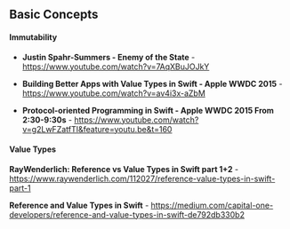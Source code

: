 
## Basic Concepts

#### Immutability
- **Justin Spahr-Summers - Enemy of the State** - https://www.youtube.com/watch?v=7AqXBuJOJkY

- **Building Better Apps with Value Types in Swift - Apple WWDC 2015** - https://www.youtube.com/watch?v=av4i3x-aZbM

- **Protocol-oriented Programming in Swift - Apple WWDC 2015 From 2:30-9:30s** - https://www.youtube.com/watch?v=g2LwFZatfTI&feature=youtu.be&t=160

#### Value Types
**RayWenderlich: Reference vs Value Types in Swift part 1+2** - https://www.raywenderlich.com/112027/reference-value-types-in-swift-part-1

**Reference and Value Types in Swift** - https://medium.com/capital-one-developers/reference-and-value-types-in-swift-de792db330b2
